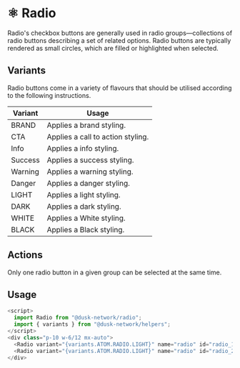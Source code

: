 # ⚛️ Radio

Radio's checkbox buttons are generally used in radio groups—collections of radio buttons describing a set of related options. Radio buttons are typically rendered as small circles, which are filled or highlighted when selected.

## Variants

Radio buttons come in a variety of flavours that should be utilised according to the following instructions.

| Variant   | Usage                             |
| --------- | --------------------------------- |
| BRAND     | Applies a brand styling.          |
| CTA       | Applies a call to action styling. |
| Info      | Applies a info styling.           |
| Success   | Applies a success styling.        |
| Warning   | Applies a warning styling.        |
| Danger    | Applies a danger styling.         |
| LIGHT     | Applies a light styling.          |
| DARK      | Applies a dark styling.           |
| WHITE     | Applies a White styling.          |
| BLACK     | Applies a Black styling.          |

## Actions

Only one radio button in a given group can be selected at the same time.

## Usage

```js
<script>
  import Radio from "@dusk-network/radio";
  import { variants } from "@dusk-network/helpers";
</script>
<div class="p-10 w-6/12 mx-auto">
  <Radio variant="{variants.ATOM.RADIO.LIGHT}" name="radio" id="radio_1">Yo! I am a Radio</Radio>
  <Radio variant="{variants.ATOM.RADIO.LIGHT}" name="radio" id="radio_2">Yo! I am a Radio too</Radio>
</div>
```